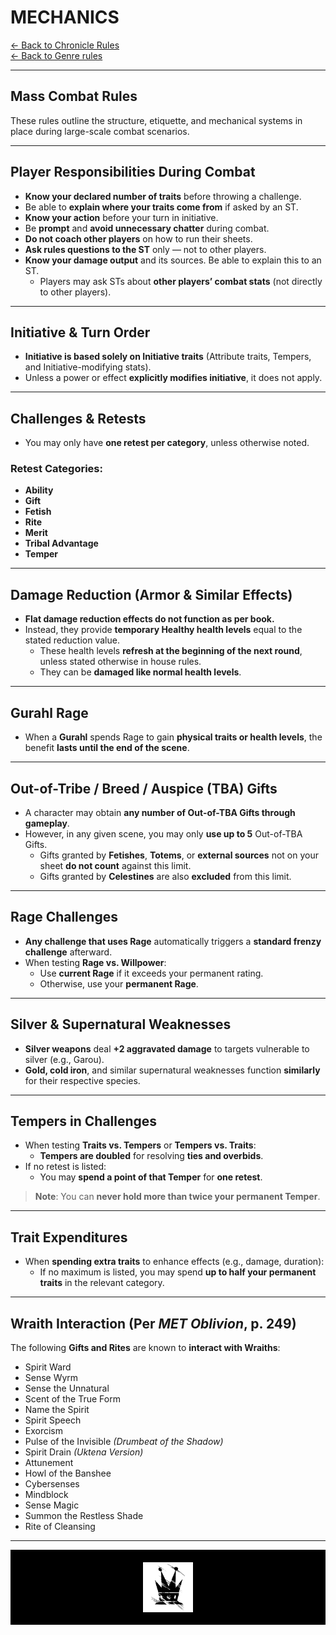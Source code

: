 # MECHANICS

[← Back to Chronicle Rules](../README.md)  
[← Back to Genre rules](./README.md)

-----

## Mass Combat Rules

These rules outline the structure, etiquette, and mechanical systems in place during large-scale combat scenarios.

---

## Player Responsibilities During Combat

- **Know your declared number of traits** before throwing a challenge.
- Be able to **explain where your traits come from** if asked by an ST.
- **Know your action** before your turn in initiative.
- Be **prompt** and **avoid unnecessary chatter** during combat.
- **Do not coach other players** on how to run their sheets.
- **Ask rules questions to the ST** only — not to other players.
- **Know your damage output** and its sources. Be able to explain this to an ST.
  - Players may ask STs about **other players’ combat stats** (not directly to other players).

---

## Initiative & Turn Order

- **Initiative is based solely on Initiative traits** (Attribute traits, Tempers, and Initiative-modifying stats).
- Unless a power or effect **explicitly modifies initiative**, it does not apply.

---

## Challenges & Retests

- You may only have **one retest per category**, unless otherwise noted.

### Retest Categories:
- **Ability**
- **Gift**
- **Fetish**
- **Rite**
- **Merit**
- **Tribal Advantage**
- **Temper**

---

## Damage Reduction (Armor & Similar Effects)

- **Flat damage reduction effects do not function as per book.**
- Instead, they provide **temporary Healthy health levels** equal to the stated reduction value.
  - These health levels **refresh at the beginning of the next round**, unless stated otherwise in house rules.
  - They can be **damaged like normal health levels**.

---

## Gurahl Rage

- When a **Gurahl** spends Rage to gain **physical traits or health levels**, the benefit **lasts until the end of the scene**.

---

## Out-of-Tribe / Breed / Auspice (TBA) Gifts

- A character may obtain **any number of Out-of-TBA Gifts through gameplay**.
- However, in any given scene, you may only **use up to 5** Out-of-TBA Gifts.
  - Gifts granted by **Fetishes**, **Totems**, or **external sources** not on your sheet **do not count** against this limit.
  - Gifts granted by **Celestines** are also **excluded** from this limit.

---

## Rage Challenges

- **Any challenge that uses Rage** automatically triggers a **standard frenzy challenge** afterward.
- When testing **Rage vs. Willpower**:
  - Use **current Rage** if it exceeds your permanent rating.
  - Otherwise, use your **permanent Rage**.

---

## Silver & Supernatural Weaknesses

- **Silver weapons** deal **+2 aggravated damage** to targets vulnerable to silver (e.g., Garou).
- **Gold, cold iron**, and similar supernatural weaknesses function **similarly** for their respective species.

---

## Tempers in Challenges

- When testing **Traits vs. Tempers** or **Tempers vs. Traits**:
  - **Tempers are doubled** for resolving **ties and overbids**.
- If no retest is listed:
  - You may **spend a point of that Temper** for **one retest**.

> **Note**: You can **never hold more than twice your permanent Temper**.

---

## Trait Expenditures

- When **spending extra traits** to enhance effects (e.g., damage, duration):
  - If no maximum is listed, you may spend **up to half your permanent traits** in the relevant category.

---

## Wraith Interaction (Per *MET Oblivion*, p. 249)

The following **Gifts and Rites** are known to **interact with Wraiths**:

- Spirit Ward  
- Sense Wyrm  
- Sense the Unnatural  
- Scent of the True Form  
- Name the Spirit  
- Spirit Speech  
- Exorcism  
- Pulse of the Invisible *(Drumbeat of the Shadow)*  
- Spirit Drain *(Uktena Version)*  
- Attunement  
- Howl of the Banshee  
- Cybersenses  
- Mindblock  
- Sense Magic  
- Summon the Restless Shade  
- Rite of Cleansing

-----
<p align="center" style="background-color: #000; padding: 20px;">
  <img src="https://raw.githubusercontent.com/mckn-larp/.github/main/profile/05-queen-glow.png" alt="Knoxville Crown Footer" width="80" style="margin: 0 20px; vertical-align: middle;" />
</p>
